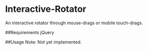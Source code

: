 Interactive-Rotator
===================

An interactive rotator through mouse-drags or mobile touch-drags.

##Requirements
jQuery

##Usage
Note: Not yet implemented.
